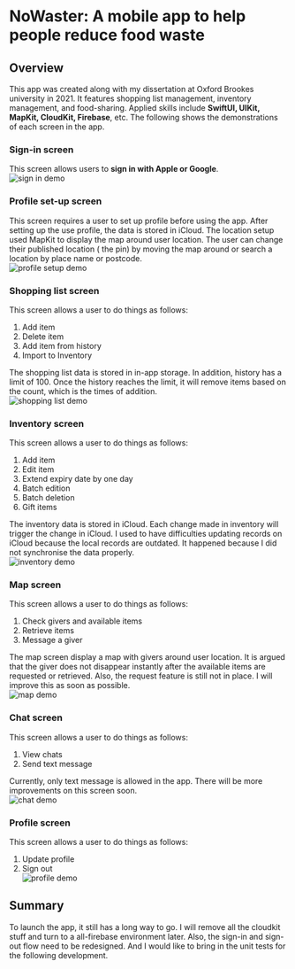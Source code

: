 # NoWaster: A mobile app to help people reduce food waste

## Overview
This app was created along with my dissertation at Oxford Brookes university in 2021. It features shopping list management, inventory management, and food-sharing. Applied skills include **SwiftUI, UIKit, MapKit, CloudKit, Firebase**, etc. The following shows the demonstrations of each screen in the app.

### Sign-in screen
This screen allows users to **sign in with Apple or Google**.   
![sign in demo](NoWaster/Demo/sign_in.gif)

### Profile set-up screen
This screen requires a user to set up profile before using the app. After setting up the use profile, the data is stored in iCloud. The location setup used MapKit to display the map around user location. The user can change their published location ( the pin) by moving the map around or search a location by place name or postcode.    
![profile setup demo](NoWaster/Demo/profile_setup.gif)

### Shopping list screen
This screen allows a user to do things as follows:
1. Add item
2. Delete item
3. Add item from history
4. Import to Inventory

The shopping list data is stored in in-app storage. In addition, history has a limit of 100. Once the history reaches the limit, it will remove items based on the count, which is the times of addition.   
![shopping list demo](NoWaster/Demo/shopping_list.gif)

### Inventory screen
This screen allows a user to do things as follows:
1. Add item 
2. Edit item
3. Extend expiry date by one day
4. Batch edition
5. Batch deletion
6. Gift items

The inventory data is stored in iCloud. Each change made in inventory will trigger the change in iCloud. I used to have difficulties updating records on iCloud because the local records are outdated. It happened because I did not synchronise the data properly.    
![inventory demo](NoWaster/Demo/inventory.gif)

### Map screen
This screen allows a user to do things as follows:
1. Check givers and available items
2. Retrieve items
3. Message a giver

The map screen display a map with givers around user location. It is argued that the giver does not disappear instantly after the available items are requested or retrieved. Also, the request feature is still not in place. I will improve this as soon as possible.   
![map demo](NoWaster/Demo/map.gif)

### Chat screen
This screen allows a user to do things as follows:
1. View chats
2. Send text message

Currently, only text message is allowed in the app. There will be more improvements on this screen soon.   
![chat demo](NoWaster/Demo/chat.gif)

### Profile screen
This screen allows a user to do things as follows:
1. Update profile
2. Sign out  
![profile demo](NoWaster/Demo/profile.gif)


## Summary
To launch the app, it still has a long way to go. I will remove all the cloudkit stuff and turn to a all-firebase environment later. Also, the sign-in and sign-out flow need to be redesigned. And I would like to bring in the unit tests for the following development.
